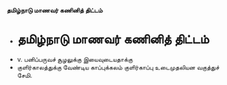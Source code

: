 **தமிழ்நாடு மாணவர் கணினித் திட்டம்**
- # தமிழ்நாடு மாணவர் கணினித் திட்டம்
- v. பனிப்பருவச் சூழலுக்கு இயைவுடையதாக்கு
- குளிர்காலத்துக்கு வேண்டிய  காப்புக்கலம் குளிர்காப்பு உடைமுதலியன வகுத்துச் சேமி.

